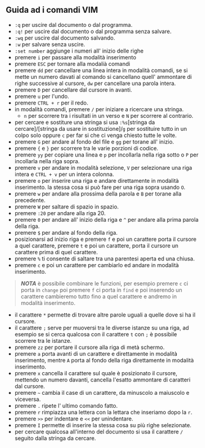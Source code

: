 ## Guida ad i comandi VIM
- `:q` per uscire dal documento o dal programma.
- `:q!` per uscire dal documento o dal programma senza salvare.
- `:wq` per uscire dal documento salvando.
- `:w` per salvare senza uscire.
- `:set number` aggiunge i numeri all' inizio delle righe
- premere `i` per passare alla modalità inserimento
- premere `ESC` per tornare alla modalià comandi
- premere `dd` per cancellare una linea intera in modalità comandi, se si mette un numero davati al comando si cancellano quell' ammontare di righe successive al cursore, `dw` per cancellare una parola intera.
- premere `D` per cancellare dal cursore in avanti.
- premere `u` per l'undo.
- premere `CTRL + r` per il redo.
- in modalità comandi, premere `/` per iniziare a ricercare una stringa.
  - `n` per scorrere tra i risultati in un verso e `N` per scorrere al contrario.
- per cercare e sostiture una stringa si usa `:%s`[stringa da cercare]/[stringa da usare in sostituzione]/`g` per sostituire tutto in un colpo solo oppure `c` per far si che ci venga chiesto tutte le volte.
- premere `G` per andare al fondo del file e `gg` per torane all' inizio.
- premere `{` e `}` per scorrere tra le varie porzioni di codice.
- premere `yy` per copiare una linea e `p` per incollarla nella riga sotto o `P` per incollarla nella riga sopra.
- premere `v` per andare in modalità selezione, `V` per selezionare una riga intera e `CTRL + v` per un intera colonna.
- premere `o` per inserire una riga e andare direttamente in modalità inserimento. la stessa cosa si può fare per una riga sopra usando `O`.
- premere `w` per andare alla prossima della parola e `B` per torane alla precedente.
- premere `W` per saltare di spazio in spazio.
- premere `:20` per andare alla riga 20.
- premere `0` per andare all' inizio della riga e `^` per andare alla prima parola della riga.
- premere `$` per andare al fondo della riga.
- posizionarsi ad inizio riga e premere `f` e poi un carattere porta il cursore a quel carattere, premere `t` e poi un carattere, porta il cursore un carattere prima di quel carattere.
- premere `%` ti consente di saltare tra una parentesi aperta ed una chiusa.
- premere `c` e poi un carattere per cambiarlo ed andare in modalità inserimento.
> ***NOTA*** è possibile combinare le funzioni, per esempio premere `c` ci porta in `change` poi premere `f` ci porta in `find` e poi inserendo un carattere cambieremo tutto fino a quel carattere e andremo in modalità inserimento.
- il carattere `*` permette di trovare altre parole uguali a quelle dove si ha il cursore.
- il carattere `;` serve per muoversi tra le diverse istanze su una riga, ad esempio se si cerca qualcosa con il carattere `t` con `;` è possibile scorrere tra le istanze.
- premere `zz` per portare il cursore alla riga di metà schermo.
- premere `a` porta avanti di un carattere e direttamente in modalità inserimento, mentre `A` porta al fondo della riga direttamente in modalità inserimento.
- premere `x` cancella il carattere sul quale è posizionato il cursore, mettendo un numero davanti, cancella l'esatto ammontare di caratteri dal cursore.
- premere `~` cambia il case di un carattere, da minuscolo a maiuscolo e viceversa.
- premere `.` ripete l' ultimo comando fatto.
- premere `r` rimpiazza una lettera con la lettara che inseriamo dopo la `r`.
- premere `>>` per indentare e `<<` per unindentare.
- premere `I` permette di inserire la stessa cosa su più righe selezionate.
- per cercare qualcosa all'interno del documento si usa il carattere `/` seguito dalla stringa da cercare.
